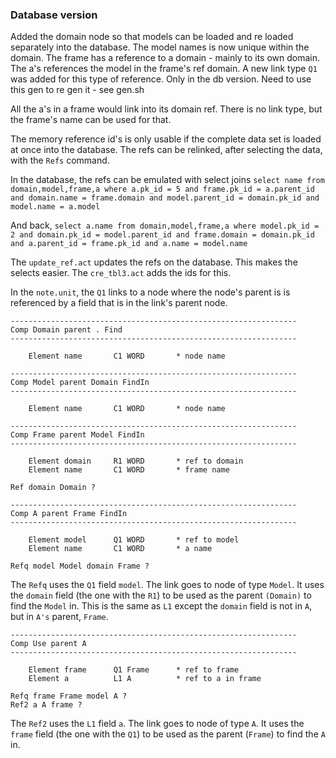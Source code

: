 ### Database version

Added the domain node so that models can be loaded and re loaded separately into the database.
The model names is now unique within the domain.
The frame has a reference to a domain - mainly to its own domain.
The a's references the model in the frame's ref domain.
A new link type `Q1` was added for this type of reference.
Only in the db version. Need to use this gen to re gen it - see gen.sh

All the a's in a frame would link into its domain ref.
There is no link type, but the frame's name can be used for that.

The memory reference id's is only usable if the complete data set
is loaded at once into the database. The refs
can be relinked, after selecting the data, with the `Refs` command.

In the database, the refs can be emulated with select joins
`select name from domain,model,frame,a where a.pk_id = 5
and frame.pk_id = a.parent_id and domain.name = frame.domain
and model.parent_id = domain.pk_id and model.name = a.model`

And back, `select a.name from domain,model,frame,a where model.pk_id = 2
and domain.pk_id = model.parent_id and frame.domain = domain.pk_id
and a.parent_id = frame.pk_id and a.name = model.name`

The `update_ref.act` updates the refs on the database. This makes the selects easier.
The `cre_tbl3.act` adds the ids for this.

In the `note.unit`, the `Q1` links to a node where the node's parent is is referenced by a
field that is in the link's parent node.

```
----------------------------------------------------------------
Comp Domain parent . Find
----------------------------------------------------------------

	Element name       C1 WORD       * node name
	
----------------------------------------------------------------
Comp Model parent Domain FindIn
----------------------------------------------------------------

	Element name       C1 WORD       * node name

----------------------------------------------------------------
Comp Frame parent Model FindIn
----------------------------------------------------------------

	Element domain     R1 WORD       * ref to domain
	Element name       C1 WORD       * frame name
	
Ref domain Domain ?

----------------------------------------------------------------
Comp A parent Frame FindIn
----------------------------------------------------------------

	Element model      Q1 WORD       * ref to model
	Element name       C1 WORD       * a name

Refq model Model domain Frame ?
```

The `Refq` uses the `Q1` field `model`. The link goes to node of type `Model`.
It uses the `domain` field (the one with the `R1`) to be used as the parent `(Domain)` to find the `Model` in.
This is the same as `L1` except the `domain` field is not in `A`, but in `A's` parent, `Frame`.


```
----------------------------------------------------------------
Comp Use parent A
----------------------------------------------------------------

	Element frame      Q1 Frame      * ref to frame
	Element a          L1 A          * ref to a in frame

Refq frame Frame model A ?
Ref2 a A frame ?
```

The `Ref2` uses the `L1` field `a`. The link goes to node of type `A`.
It uses the `frame` field (the one with the `Q1`) to be used as the parent (`Frame`) to find the `A` in.


